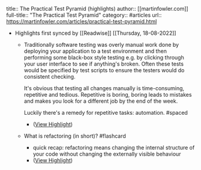 title:: The Practical Test Pyramid (highlights)
author:: [[martinfowler.com]]
full-title:: "The Practical Test Pyramid"
category:: #articles
url:: https://martinfowler.com/articles/practical-test-pyramid.html

- Highlights first synced by [[Readwise]] [[Thursday, 18-08-2022]]
	- Traditionally software testing was overly manual work done by deploying your application to a test environment and then performing some black-box style testing e.g. by clicking through your user interface to see if anything's broken. Often these tests would be specified by test scripts to ensure the testers would do consistent checking.
	  
	  It's obvious that testing all changes manually is time-consuming, repetitive and tedious. Repetitive is boring, boring leads to mistakes and makes you look for a different job by the end of the week.
	  
	  Luckily there's a remedy for repetitive tasks: automation. #spaced
		- ([View Highlight](https://instapaper.com/read/1432780818/17070634))
	- What is refactoring (in short)? #flashcard
		- quick recap: refactoring means changing the internal structure of your code without changing the externally visible behaviour
		- ([View Highlight](https://instapaper.com/read/1432780818/17070656))